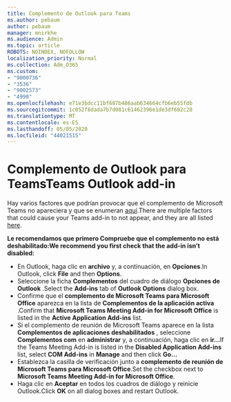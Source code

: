 ```yaml
---
title: Complemento de Outlook para Teams
ms.author: pebaum
author: pebaum
manager: mnirkhe
ms.audience: Admin
ms.topic: article
ROBOTS: NOINDEX, NOFOLLOW
localization_priority: Normal
ms.collection: Adm_O365
ms.custom:
- "9000736"
- "3536"
- "9002573"
- "4990"
ms.openlocfilehash: e71e3bdcc11bf687b486aab634664cfb6eb55fdb
ms.sourcegitcommit: 1c052f8dada7b7d081c61462396e1de3df682c28
ms.translationtype: MT
ms.contentlocale: es-ES
ms.lasthandoff: 05/05/2020
ms.locfileid: "44021515"
---
```

# <a name="teams-outlook-add-in"></a><span data-ttu-id="66aec-102">Complemento de Outlook para Teams</span><span class="sxs-lookup"><span data-stu-id="66aec-102">Teams Outlook add-in</span></span>

<span data-ttu-id="66aec-103">Hay varios factores que podrían provocar que el complemento de Microsoft Teams no apareciera y que se enumeran [aquí](https://docs.microsoft.com/microsoftteams/teams-add-in-for-outlook#teams-meeting-add-in-in-outlook-for-windows-does-not-show).</span><span class="sxs-lookup"><span data-stu-id="66aec-103">There are multiple factors that could cause your Teams add-in to not appear, and they are all listed [here](https://docs.microsoft.com/microsoftteams/teams-add-in-for-outlook#teams-meeting-add-in-in-outlook-for-windows-does-not-show).</span></span>

<span data-ttu-id="66aec-104">**Le recomendamos que primero Compruebe que el complemento no está deshabilitado:**</span><span class="sxs-lookup"><span data-stu-id="66aec-104">**We recommend you first check that the add-in isn’t disabled:**</span></span>

- <span data-ttu-id="66aec-105">En Outlook, haga clic en **archivo** y, a continuación, en **Opciones**.</span><span class="sxs-lookup"><span data-stu-id="66aec-105">In Outlook, click **File** and then **Options**.</span></span>
- <span data-ttu-id="66aec-106">Seleccione la ficha **Complementos** del cuadro de diálogo **Opciones de Outlook** .</span><span class="sxs-lookup"><span data-stu-id="66aec-106">Select the **Add-ins** tab of **Outlook Options** dialog box.</span></span>
- <span data-ttu-id="66aec-107">Confirme que el **complemento de Microsoft Teams para Microsoft Office** aparezca en la lista de **Complementos de la aplicación activa** .</span><span class="sxs-lookup"><span data-stu-id="66aec-107">Confirm that **Microsoft Teams Meeting Add-in for Microsoft Office** is listed in the **Active Application Add-ins** list.</span></span>
- <span data-ttu-id="66aec-108">Si el complemento de reunión de Microsoft Teams aparece en la lista **Complementos de aplicaciones deshabilitados** , seleccione **Complementos com** en **administrar** y, a continuación, haga clic en **ir...**</span><span class="sxs-lookup"><span data-stu-id="66aec-108">If the Teams Meeting Add-in is listed in the **Disabled Application Add-ins** list, select **COM Add-ins** in **Manage** and then click **Go…**</span></span>
- <span data-ttu-id="66aec-109">Establezca la casilla de verificación junto a **complemento de reunión de Microsoft Teams para Microsoft Office**.</span><span class="sxs-lookup"><span data-stu-id="66aec-109">Set the checkbox next to **Microsoft Teams Meeting Add-in for Microsoft Office**.</span></span>
- <span data-ttu-id="66aec-110">Haga clic en **Aceptar** en todos los cuadros de diálogo y reinicie Outlook.</span><span class="sxs-lookup"><span data-stu-id="66aec-110">Click **OK** on all dialog boxes and restart Outlook.</span></span>
